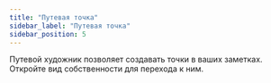 ```yaml
---
title: "Путевая точка"
sidebar_label: "Путевая точка"
sidebar_position: 5
---
```


Путевой художник позволяет создавать точки в ваших заметках. Откройте вид собственности для перехода к ним.
